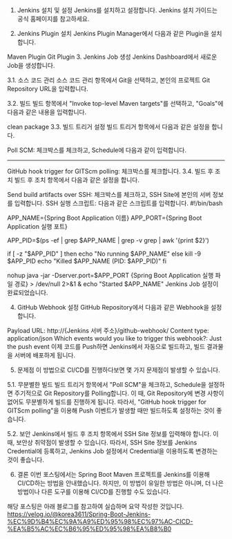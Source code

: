 1. Jenkins 설치 및 설정
Jenkins를 설치하고 설정합니다. Jenkins 설치 가이드는 공식 홈페이지를 참고하세요.

2. Jenkins Plugin 설치
Jenkins Plugin Manager에서 다음과 같은 Plugin을 설치합니다.

Maven Plugin
Git Plugin
3. Jenkins Job 생성
Jenkins Dashboard에서 새로운 Job을 생성합니다.

3.1. 소스 코드 관리
소스 코드 관리 항목에서 Git을 선택하고, 본인의 프로젝트 Git Repository URL을 입력합니다.

3.2. 빌드
빌드 항목에서 "Invoke top-level Maven targets"를 선택하고, "Goals"에 다음과 같은 내용을 입력합니다.

clean package
3.3. 빌드 트리거 설정
빌드 트리거 항목에서 다음과 같은 설정을 합니다.

Poll SCM: 체크박스를 체크하고, Schedule에 다음과 같이 입력합니다.
* * * * *
GitHub hook trigger for GITScm polling: 체크박스를 체크합니다.
3.4. 빌드 후 조치
빌드 후 조치 항목에서 다음과 같은 설정을 합니다.

Send build artifacts over SSH: 체크박스를 체크하고, SSH Site에 본인의 서버 정보를 입력합니다.
SSH 실행 스크립트: 다음과 같은 스크립트를 입력합니다.
#!/bin/bash

APP_NAME={Spring Boot Application 이름}
APP_PORT={Spring Boot Application 실행 포트}

APP_PID=$(ps -ef | grep $APP_NAME | grep -v grep | awk '{print $2}')

if [ -z "$APP_PID" ]
then
    echo "No running $APP_NAME"
else
    kill -9 $APP_PID
    echo "Killed $APP_NAME (PID: $APP_PID)"
fi

nohup java -jar -Dserver.port=$APP_PORT {Spring Boot Application 실행 파일 경로} > /dev/null 2>&1 &
echo "Started $APP_NAME"
Jenkins Job 설정이 완료되었습니다.

4. GitHub Webhook 설정
GitHub Repository에서 다음과 같은 Webhook을 설정합니다.

Payload URL: http://{Jenkins 서버 주소}/github-webhook/
Content type: application/json
Which events would you like to trigger this webhook?: Just the push event
이제 코드를 Push하면 Jenkins에서 자동으로 빌드하고, 빌드 결과물을 서버에 배포하게 됩니다.

5. 문제점
이 방법으로 CI/CD를 진행하다보면 몇 가지 문제점이 발생할 수 있습니다.

5.1. 무분별한 빌드
빌드 트리거 항목에서 "Poll SCM"을 체크하고, Schedule을 설정하면 주기적으로 Git Repository를 Polling합니다. 이 때, Git Repository에 변경 사항이 없어도 무분별하게 빌드를 진행하게 됩니다. 따라서, "GitHub hook trigger for GITScm polling"을 이용해 Push 이벤트가 발생할 때만 빌드하도록 설정하는 것이 좋습니다.

5.2. 보안
Jenkins에서 빌드 후 조치 항목에서 SSH Site 정보를 입력해야 합니다. 이 때, 보안상 취약점이 발생할 수 있습니다. 따라서, SSH Site 정보를 Jenkins Credential에 등록하고, Jenkins Job 설정에서 Credential을 이용하도록 변경하는 것이 좋습니다.

6. 결론
이번 포스팅에서는 Spring Boot Maven 프로젝트를 Jenkins를 이용해 CI/CD하는 방법을 안내했습니다. 하지만, 이 방법이 유일한 방법은 아니며, 더 나은 방법이나 다른 도구를 이용해 CI/CD를 진행할 수도 있습니다.

해당 포스팅은 아래 블로그를 참고하여 실습하며 요약 작성한 것입니다.
https://velog.io/@korea3611/Spring-Boot-Jenkins-%EC%9D%B4%EC%9A%A9%ED%95%98%EC%97%AC-CICD-%EA%B5%AC%EC%B6%95%ED%95%98%EA%B8%B0

